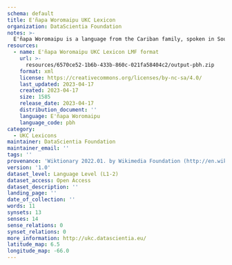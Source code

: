 ```yaml
---
schema: default
title: E'ñapa Woromaipu UKC Lexicon
organization: DataScientia Foundation
notes: >-
  E'ñapa Woromaipu is a language from the Cariban family, spoken in South America. The UKC Lexicon of E'ñapa Woromaipu is represented as a lexico-semantic network. It consists of words, word senses, synsets, as well as sense-level and synset-level relationships.
resources:
  - name: E'ñapa Woromaipu UKC Lexicon LMF format
    url: >-
      resources/6570ce52-1b6b-433b-860c-021fa58404c2/output-pbh.zip
    format: xml
    license: https://creativecommons.org/licenses/by-nc-sa/4.0/
    last_updated: 2023-04-17
    created: 2023-04-17
    size: 1585
    release_date: 2023-04-17
    distribution_document: ''
    language: E'ñapa Woromaipu
    language_code: pbh
category:
  - UKC Lexicons
maintainer: DataScientia Foundation
maintainer_email: ''
tags: ''
provenance: 'Wiktionary 2022.01. by Wikimedia Foundation (http://en.wiktionary.org); CogNet 2.1 by Khuyagbaatar Batsuren, National University of Mongolia (http://cognet.ukc.disi.unitn.it); KinDiv: Kinship Diversity 1.0 by Temuulen Khishigsuren (http://ukc.disi.unitn.it/index.php/kinship/); Native Languages of the Americas 2021.11. by Laura Redish and Orrin Lewis (http://www.native-languages.org); Princeton WordNet 2.1 by Princeton University (https://wordnet.princeton.edu)'
version: '1.0'
dataset_level: Language Level (L1-2)
dataset_access: Open Access
dataset_description: ''
landing_page: ''
date_of_collection: ''
words: 11
synsets: 13
senses: 14
sense_relations: 0
synset_relations: 0
more_information: http://ukc.datascientia.eu/
latitude_map: 6.5
longitude_map: -66.0
---
```

